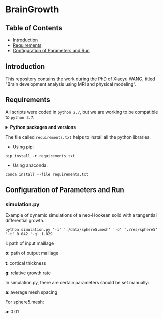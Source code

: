 # BrainGrowth

## Table of Contents

- [Introduction](#introduction)
- [Requirements](#requirements)
- [Configuration of Parameters and Run](#run)

## Introduction

This repository contains the work during the PhD of Xiaoyu WANG, titled "Brain development analysis using MRI and physical modeling".

## Requirements

All scripts were coded in `python 2.7`, but we are working to be compatible to `python 3.7`.

<details>
<summary><b>Python packages and versions</b></summary>

- enum34==1.1.6
- funcsigs==1.0.2
- llvmlite==0.24.0
- nibabel==2.3.1
- numba==0.39.0
- numpy==1.16.2
- numpy-stl==2.10.1
- python-utils==2.3.0
- scikit-learn==0.20.3
- scipy==1.2.1
- singledispatch==3.4.0.3
- six==1.11.0
- Vapory==0.1.1
- mpmath==1.0.0
- os
</details>

The file called `requirements.txt` helps to install all the python libraries.

- Using pip:
```
pip install -r requirements.txt
```

- Using anaconda:
```
conda install --file requirements.txt
```

## Configuration of Parameters and Run

### simulation.py

Example of dynamic simulations of a neo-Hookean solid with a tangential differential growth.

```
python simulation.py '-i' './data/sphere5.mesh' '-o' './res/sphere5' '-t' 0.042 '-g' 1.829
```

**i**: path of input maillage

**o**: path of output maillage

**t**: cortical thickness

**g**: relative growth rate

In simulation.py, there are certain parameters should be set manually:

**a**: average mesh spacing

For sphere5.mesh:

**a**: 0.01
